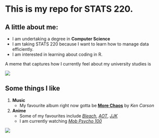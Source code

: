 # This is my repo for STATS 220. 

## A little about me:

- I am undertaking a degree in **Computer Science**
- I am taking STATS 220 because I want to learn how to manage data efficiently.
- I am interested in learning about coding in R.

A meme that captures how I currently feel about my university studies is 

![](https://c.tenor.com/lq8NhrocQFMAAAAC/tenor.gif)

## Some things I like

1. **Music**
   - My favourite album right now gotta be [**More Chaos**](https://open.spotify.com/album/1TiWFnZwyZ152viq7v9C31) by *Ken Carson*
2. **Anime**
   - Some of my favourites include [*Bleach*](https://anilist.co/anime/269/BLEACH), [*AOT*](https://anilist.co/anime/16498/Attack-on-Titan/), [*JJK*](https://anilist.co/anime/113415/JUJUTSU-KAISEN/)
   - I am currently watching [*Mob Psycho 100*](https://anilist.co/anime/14513/Magi-The-Labyrinth-of-Magic/)

![](https://c.tenor.com/WJVixVNziwAAAAAd/tenor.gif)






